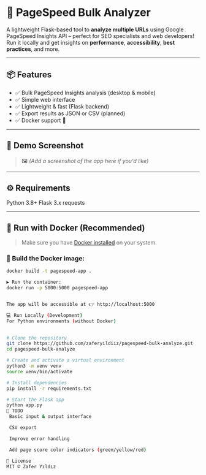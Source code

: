 # 🚀 PageSpeed Bulk Analyzer

A lightweight Flask-based tool to **analyze multiple URLs** using Google PageSpeed Insights API – perfect for SEO specialists and web developers!  
Run it locally and get insights on **performance**, **accessibility**, **best practices**, and more.

---

## 📦 Features

- ✅ Bulk PageSpeed Insights analysis (desktop & mobile)  
- ✅ Simple web interface  
- ✅ Lightweight & fast (Flask backend)  
- ✅ Export results as JSON or CSV (planned)  
- ✅ Docker support 🐳

---

## 🧪 Demo Screenshot

> 🖼️ *(Add a screenshot of the app here if you'd like)*

---

## ⚙️ Requirements

Python 3.8+ Flask 3.x requests
 

---

## 🐳 Run with Docker (Recommended)

> Make sure you have [Docker installed](https://docs.docker.com/get-docker/) on your system.

### 🔧 Build the Docker image:

```bash
docker build -t pagespeed-app .

▶️ Run the container: 
docker run -p 5000:5000 pagespeed-app


The app will be accessible at 👉 http://localhost:5000

💻 Run Locally (Development)
For Python environments (without Docker)

 
# Clone the repository
git clone https://github.com/zaferyildiiz/pagespeed-bulk-analyze.git
cd pagespeed-bulk-analyze

# Create and activate a virtual environment
python3 -m venv venv
source venv/bin/activate

# Install dependencies
pip install -r requirements.txt

# Start the Flask app
python app.py
📝 TODO
 Basic input & output interface

 CSV export

 Improve error handling

 Add page score color indicators (green/yellow/red)

📄 License
MIT © Zafer Yıldız
